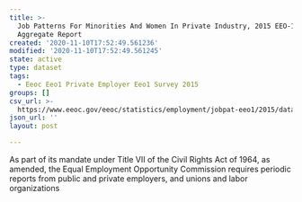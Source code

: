 ```yaml
---
title: >-
  Job Patterns For Minorities And Women In Private Industry, 2015 EEO-1 NAICS-3
  Aggregate Report
created: '2020-11-10T17:52:49.561236'
modified: '2020-11-10T17:52:49.561245'
state: active
type: dataset
tags:
  - Eeoc Eeo1 Private Employer Eeo1 Survey 2015
groups: []
csv_url: >-
  https://www.eeoc.gov/eeoc/statistics/employment/jobpat-eeo1/2015/datasets/year15_nac3.txt
json_url: ''
layout: post

---
```

As part of its mandate under Title VII of the Civil Rights Act of 1964, as amended, the Equal Employment Opportunity Commission requires periodic reports from public and private employers, and unions and labor organizations 
